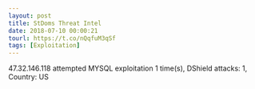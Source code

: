 ```yaml
---
layout: post
title: StDoms Threat Intel
date: 2018-07-10 00:00:21
tourl: https://t.co/nQqfuM3qSf
tags: [Exploitation]
---
```

47.32.146.118 attempted MYSQL exploitation 1 time(s), DShield attacks: 1, Country: US